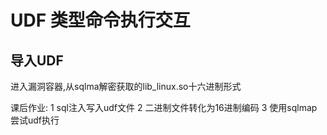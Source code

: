 # UDF 类型命令执行交互

## 导入UDF

进入漏洞容器,从sqlma解密获取的lib_linux.so十六进制形式


课后作业:
1 sql注入写入udf文件
2 二进制文件转化为16进制编码
3 使用sqlmap尝试udf执行
